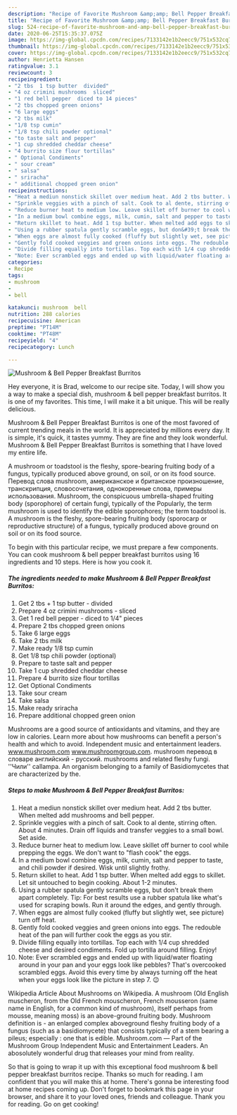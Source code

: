 ```yaml
---
description: "Recipe of Favorite Mushroom &amp;amp; Bell Pepper Breakfast Burritos"
title: "Recipe of Favorite Mushroom &amp;amp; Bell Pepper Breakfast Burritos"
slug: 524-recipe-of-favorite-mushroom-and-amp-bell-pepper-breakfast-burritos
date: 2020-06-25T15:35:37.075Z
image: https://img-global.cpcdn.com/recipes/7133142e1b2eecc9/751x532cq70/mushroom-bell-pepper-breakfast-burritos-recipe-main-photo.jpg
thumbnail: https://img-global.cpcdn.com/recipes/7133142e1b2eecc9/751x532cq70/mushroom-bell-pepper-breakfast-burritos-recipe-main-photo.jpg
cover: https://img-global.cpcdn.com/recipes/7133142e1b2eecc9/751x532cq70/mushroom-bell-pepper-breakfast-burritos-recipe-main-photo.jpg
author: Henrietta Hansen
ratingvalue: 3.1
reviewcount: 3
recipeingredient:
- "2 tbs  1 tsp butter  divided"
- "4 oz crimini mushrooms  sliced"
- "1 red bell pepper  diced to 14 pieces"
- "2 tbs chopped green onions"
- "6 large eggs"
- "2 tbs milk"
- "1/8 tsp cumin"
- "1/8 tsp chili powder optional"
- "to taste salt and pepper"
- "1 cup shredded cheddar cheese"
- "4 burrito size flour tortillas"
- " Optional Condiments"
- " sour cream"
- " salsa"
- " sriracha"
- " additional chopped green onion"
recipeinstructions:
- "Heat a mediun nonstick skillet over medium heat. Add 2 tbs butter. When melted add mushrooms and bell pepper."
- "Sprinkle veggies with a pinch of salt. Cook to al dente, stirring often. About 4 minutes. Drain off liquids and transfer veggies to a small bowl. Set aside."
- "Reduce burner heat to medium low. Leave skillet off burner to cool while prepping the eggs. We don&#39;t want to &#34;flash cook&#34; the eggs."
- "In a medium bowl combine eggs, milk, cumin, salt and pepper to taste, and chili powder if desired. Wisk until slightly frothy."
- "Return skillet to heat. Add 1 tsp butter. When melted add eggs to skillet. Let sit untouched to begin cooking. About 1-2 minutes."
- "Using a rubber spatula gently scramble eggs, but don&#39;t break them apart completely. Tip: For best results use a rubber spatula like what&#39;s used for scraping bowls. Run it around the edges, and gently through."
- "When eggs are almost fully cooked (fluffy but slightly wet, see picture) turn off heat."
- "Gently fold cooked veggies and green onions into eggs. The redouble heat of the pan will further cook the eggs as you stir."
- "Divide filling equally into tortillas. Top each with 1/4 cup shredded cheese and desired condiments. Fold up tortilla around filling. Enjoy!"
- "Note: Ever scrambled eggs and ended up with liquid/water floating around in your pan and your eggs look like pebbles? That&#39;s overcooked scrambled eggs. Avoid this every time by always turning off the heat when your eggs look like the picture in step 7. 😉"
categories:
- Recipe
tags:
- mushroom
- 
- bell

katakunci: mushroom  bell 
nutrition: 288 calories
recipecuisine: American
preptime: "PT14M"
cooktime: "PT48M"
recipeyield: "4"
recipecategory: Lunch

---
```



![Mushroom &amp; Bell Pepper Breakfast Burritos](https://img-global.cpcdn.com/recipes/7133142e1b2eecc9/751x532cq70/mushroom-bell-pepper-breakfast-burritos-recipe-main-photo.jpg)

Hey everyone, it is Brad, welcome to our recipe site. Today, I will show you a way to make a special dish, mushroom &amp; bell pepper breakfast burritos. It is one of my favorites. This time, I will make it a bit unique. This will be really delicious.

Mushroom &amp; Bell Pepper Breakfast Burritos is one of the most favored of current trending meals in the world. It is appreciated by millions every day. It is simple, it's quick, it tastes yummy. They are fine and they look wonderful. Mushroom &amp; Bell Pepper Breakfast Burritos is something that I have loved my entire life.

A mushroom or toadstool is the fleshy, spore-bearing fruiting body of a fungus, typically produced above ground, on soil, or on its food source. Перевод слова mushroom, американское и британское произношение, транскрипция, словосочетания, однокоренные слова, примеры использования. Mushroom, the conspicuous umbrella-shaped fruiting body (sporophore) of certain fungi, typically of the Popularly, the term mushroom is used to identify the edible sporophores; the term toadstool is. A mushroom is the fleshy, spore-bearing fruiting body (sporocarp or reproductive structure) of a fungus, typically produced above ground on soil or on its food source.


To begin with this particular recipe, we must prepare a few components. You can cook mushroom &amp; bell pepper breakfast burritos using 16 ingredients and 10 steps. Here is how you cook it.

<!--inarticleads1-->

##### The ingredients needed to make Mushroom &amp; Bell Pepper Breakfast Burritos:

1. Get 2 tbs + 1 tsp butter - divided
1. Prepare 4 oz crimini mushrooms - sliced
1. Get 1 red bell pepper - diced to 1/4&#34; pieces
1. Prepare 2 tbs chopped green onions
1. Take 6 large eggs
1. Take 2 tbs milk
1. Make ready 1/8 tsp cumin
1. Get 1/8 tsp chili powder (optional)
1. Prepare to taste salt and pepper
1. Take 1 cup shredded cheddar cheese
1. Prepare 4 burrito size flour tortillas
1. Get  Optional Condiments
1. Take  sour cream
1. Take  salsa
1. Make ready  sriracha
1. Prepare  additional chopped green onion


Mushrooms are a good source of antioxidants and vitamins, and they are low in calories. Learn more about how mushrooms can benefit a person&#39;s health and which to avoid. Independent music and entertainment leaders. www.mushroom.com www.mushroomgroup.com. mushroom перевод в словаре английский - русский. mushrooms and related fleshy fungi. &#39;&#39;Чили&#39;&#39; callampa. An organism belonging to a family of Basidiomycetes that are characterized by the. 

<!--inarticleads2-->

##### Steps to make Mushroom &amp; Bell Pepper Breakfast Burritos:

1. Heat a mediun nonstick skillet over medium heat. Add 2 tbs butter. When melted add mushrooms and bell pepper.
1. Sprinkle veggies with a pinch of salt. Cook to al dente, stirring often. About 4 minutes. Drain off liquids and transfer veggies to a small bowl. Set aside.
1. Reduce burner heat to medium low. Leave skillet off burner to cool while prepping the eggs. We don&#39;t want to &#34;flash cook&#34; the eggs.
1. In a medium bowl combine eggs, milk, cumin, salt and pepper to taste, and chili powder if desired. Wisk until slightly frothy.
1. Return skillet to heat. Add 1 tsp butter. When melted add eggs to skillet. Let sit untouched to begin cooking. About 1-2 minutes.
1. Using a rubber spatula gently scramble eggs, but don&#39;t break them apart completely. Tip: For best results use a rubber spatula like what&#39;s used for scraping bowls. Run it around the edges, and gently through.
1. When eggs are almost fully cooked (fluffy but slightly wet, see picture) turn off heat.
1. Gently fold cooked veggies and green onions into eggs. The redouble heat of the pan will further cook the eggs as you stir.
1. Divide filling equally into tortillas. Top each with 1/4 cup shredded cheese and desired condiments. Fold up tortilla around filling. Enjoy!
1. Note: Ever scrambled eggs and ended up with liquid/water floating around in your pan and your eggs look like pebbles? That&#39;s overcooked scrambled eggs. Avoid this every time by always turning off the heat when your eggs look like the picture in step 7. 😉


Wikipedia Article About Mushrooms on Wikipedia. A mushroom (Old English muscheron, from the Old French mouscheron, French mousseron (same name in English, for a common kind of mushroom), itself perhaps from mousse, meaning moss) is an above-ground fruiting body. Mushroom definition is - an enlarged complex aboveground fleshy fruiting body of a fungus (such as a basidiomycete) that consists typically of a stem bearing a pileus; especially : one that is edible. Mushroom.com — Part of the Mushroom Group Independent Music and Entertainment Leaders. An abosolutely wonderful drug that releases your mind from reality. 

So that is going to wrap it up with this exceptional food mushroom &amp; bell pepper breakfast burritos recipe. Thanks so much for reading. I am confident that you will make this at home. There's gonna be interesting food at home recipes coming up. Don't forget to bookmark this page in your browser, and share it to your loved ones, friends and colleague. Thank you for reading. Go on get cooking!
